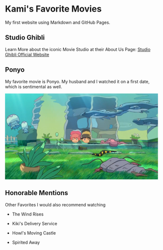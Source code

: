 # Kami's Favorite Movies

My first website using Markdown and GitHub Pages.

## Studio Ghibli

Learn More about the iconic Movie Studio at their About Us Page: [Studio Ghibli Official Website](https://ghiblicollection.com/pages/about-us)

## Ponyo

My favorite movie is Ponyo. My husband and I watched it on a first date, which is sentimental as well.

![Ponyo and Sousuke](Ponyo.png)

## Honorable Mentions

Other Favorites I would also recommend watching

- The Wind Rises

- Kiki's Delivery Service

- Howl's Moving Castle

- Spirited Away
